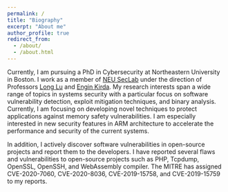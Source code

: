 ```yaml
---
permalink: /
title: "Biography"
excerpt: "About me"
author_profile: true
redirect_from: 
  - /about/
  - /about.html
---
```


Currently, I am pursuing a PhD in Cybersecurity at Northeastern University in Boston. I work as a member of [NEU SecLab](https://seclab.nu/) under the direction of Professors [Long Lu](https://www.longlu.org/) and [Engin Kirda](https://www.ccs.neu.edu/home/ek/). My research interests span a wide range of topics in systems security with a particular focus on software vulnerability detection, exploit mitigation techniques, and binary analysis. Currently, I am focusing on developing novel techniques to protect applications against memory safety vulnerabilities. I am especially interested in new security features in ARM architecture to accelerate the performance and security of the current systems.

In addition, I actively discover software vulnerabilities in open-source projects and report them to the developers. I have reported several flaws and vulnerabilities to open-source projects such as PHP, Tcpdump, OpenSSL, OpenSSH, and WebAssembly compiler. The MITRE has assigned CVE-2020-7060, CVE-2020-8036, CVE-2019-15758, and CVE-2019-15759 to my reports.
